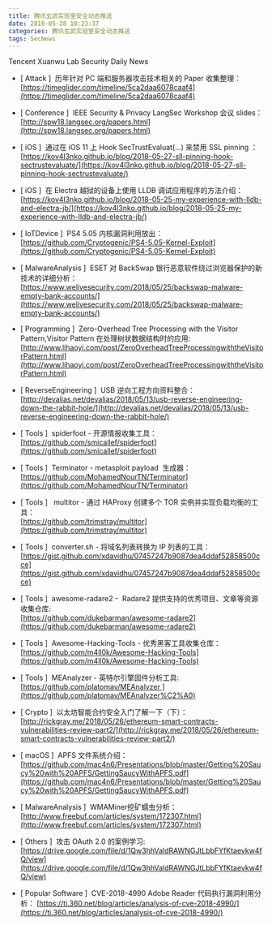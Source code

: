 ```yaml
---
title: 腾讯玄武实验室安全动态推送
date: 2018-05-28 10:23:37
categories: 腾讯玄武实验室安全动态推送
tags: SecNews
---
```


Tencent Xuanwu Lab Security Daily News  
* [ Attack ]  历年针对 PC 端和服务器攻击技术相关的 Paper 收集整理：   
[https://timeglider.com/timeline/5ca2daa6078caaf4](https://timeglider.com/timeline/5ca2daa6078caaf4)  

* [ Conference ]  IEEE Security &amp; Privacy LangSec Workshop 会议 slides：   
[http://spw18.langsec.org/papers.html](http://spw18.langsec.org/papers.html)  

* [ iOS ]  通过在 iOS 11 上 Hook SecTrustEvaluat(...) 来禁用 SSL pinning ：   
[https://kov4l3nko.github.io/blog/2018-05-27-sll-pinning-hook-sectrustevaluate/](https://kov4l3nko.github.io/blog/2018-05-27-sll-pinning-hook-sectrustevaluate/)  

* [ iOS ]  在 Electra 越狱的设备上使用 LLDB 调试应用程序的方法介绍：   
[https://kov4l3nko.github.io/blog/2018-05-25-my-experience-with-lldb-and-electra-jb/](https://kov4l3nko.github.io/blog/2018-05-25-my-experience-with-lldb-and-electra-jb/)  

* [ IoTDevice ]  PS4 5.05 内核漏洞利用放出：   
[https://github.com/Cryptogenic/PS4-5.05-Kernel-Exploit](https://github.com/Cryptogenic/PS4-5.05-Kernel-Exploit)  

* [ MalwareAnalysis ]  ESET 对 BackSwap 银行恶意软件绕过浏览器保护的新技术的详细分析：   
[https://www.welivesecurity.com/2018/05/25/backswap-malware-empty-bank-accounts/](https://www.welivesecurity.com/2018/05/25/backswap-malware-empty-bank-accounts/)  

* [ Programming ]  Zero-Overhead Tree Processing with the Visitor Pattern,Visitor Pattern 在处理树状数据结构时的应用:   
[http://www.lihaoyi.com/post/ZeroOverheadTreeProcessingwiththeVisitorPattern.html](http://www.lihaoyi.com/post/ZeroOverheadTreeProcessingwiththeVisitorPattern.html)  

* [ ReverseEngineering ]  USB 逆向工程方向资料整合：   
[http://devalias.net/devalias/2018/05/13/usb-reverse-engineering-down-the-rabbit-hole/](http://devalias.net/devalias/2018/05/13/usb-reverse-engineering-down-the-rabbit-hole/)  

* [ Tools ]  spiderfoot - 开源情报收集工具：   
[https://github.com/smicallef/spiderfoot](https://github.com/smicallef/spiderfoot)  

* [ Tools ]  Terminator - metasploit payload  生成器：   
[https://github.com/MohamedNourTN/Terminator](https://github.com/MohamedNourTN/Terminator)  

* [ Tools ]   multitor - 通过 HAProxy 创建多个 TOR 实例并实现负载均衡的工具：   
[https://github.com/trimstray/multitor](https://github.com/trimstray/multitor)  

* [ Tools ]  converter.sh - 将域名列表转换为 IP 列表的工具：   
[https://gist.github.com/xdavidhu/07457247b9087dea4ddaf52858500cce](https://gist.github.com/xdavidhu/07457247b9087dea4ddaf52858500cce)  

* [ Tools ]  awesome-radare2 -  Radare2 提供支持的优秀项目、文章等资源收集仓库:   
[https://github.com/dukebarman/awesome-radare2](https://github.com/dukebarman/awesome-radare2)  

* [ Tools ]  Awesome-Hacking-Tools - 优秀黑客工具收集仓库：   
[https://github.com/m4ll0k/Awesome-Hacking-Tools](https://github.com/m4ll0k/Awesome-Hacking-Tools)  

* [ Tools ]  MEAnalyzer - 英特尔引擎固件分析工具:   
[https://github.com/platomav/MEAnalyzer ](https://github.com/platomav/MEAnalyzer%C2%A0)  

* [ Crypto ]  以太坊智能合约安全入门了解一下（下）： 
[http://rickgray.me/2018/05/26/ethereum-smart-contracts-vulnerabilities-review-part2/](http://rickgray.me/2018/05/26/ethereum-smart-contracts-vulnerabilities-review-part2/)  

* [ macOS ]  APFS 文件系统介绍： 
[https://github.com/mac4n6/Presentations/blob/master/Getting%20Saucy%20with%20APFS/GettingSaucyWithAPFS.pdf](https://github.com/mac4n6/Presentations/blob/master/Getting%20Saucy%20with%20APFS/GettingSaucyWithAPFS.pdf)  

* [ MalwareAnalysis ]  WMAMiner挖矿蠕虫分析： 
[http://www.freebuf.com/articles/system/172307.html](http://www.freebuf.com/articles/system/172307.html)  

* [ Others ]  攻击 OAuth 2.0 的案例学习: 
[https://drive.google.com/file/d/1Qw3hhValdRAWNGJtLbbFYfKtaevkw4fQ/view](https://drive.google.com/file/d/1Qw3hhValdRAWNGJtLbbFYfKtaevkw4fQ/view)  

* [ Popular Software ]  CVE-2018-4990 Adobe Reader 代码执行漏洞利用分析： 
[https://ti.360.net/blog/articles/analysis-of-cve-2018-4990/](https://ti.360.net/blog/articles/analysis-of-cve-2018-4990/)  

